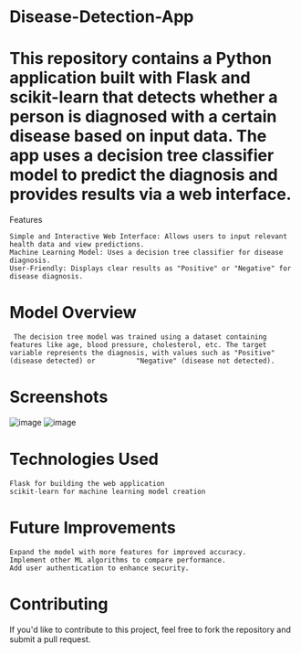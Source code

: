 # Disease-Detection-App

# This repository contains a Python application built with Flask and scikit-learn that detects whether a person is diagnosed with a certain disease based on input data. The app uses a decision tree classifier model to predict the diagnosis and provides results via a web interface.
Features

    Simple and Interactive Web Interface: Allows users to input relevant health data and view predictions.
    Machine Learning Model: Uses a decision tree classifier for disease diagnosis.
    User-Friendly: Displays clear results as "Positive" or "Negative" for disease diagnosis.
# Model Overview
     The decision tree model was trained using a dataset containing features like age, blood pressure, cholesterol, etc. The target variable represents the diagnosis, with values such as "Positive" (disease detected) or          "Negative" (disease not detected).

# Screenshots
![image](https://github.com/user-attachments/assets/d6eb1f4b-30d6-410c-b5bb-5b50256fea5e)
![image](https://github.com/user-attachments/assets/86d29580-3c16-4752-bb4e-75bc08c90693)

# Technologies Used

    Flask for building the web application
    scikit-learn for machine learning model creation

# Future Improvements

    Expand the model with more features for improved accuracy.
    Implement other ML algorithms to compare performance.
    Add user authentication to enhance security.

# Contributing

If you'd like to contribute to this project, feel free to fork the repository and submit a pull request.

